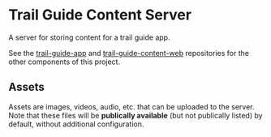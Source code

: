 # Trail Guide Content Server

A server for storing content for a trail guide app.

See the [trail-guide-app](https://github.com/davidlougheed/trail-guide-app)
and [trail-guide-content-web](https://github.com/davidlougheed/trail-guide-content-web)
repositories for the other components of this project.

## Assets

Assets are images, videos, audio, etc. that can be uploaded to the server.
Note that these files will be **publically available** (but not publically listed)
by default, without additional configuration.
